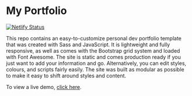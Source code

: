 # My Portfolio

[![Netlify Status](https://api.netlify.com/api/v1/badges/2e7d817d-4db5-4b7b-aceb-0493dc718a93/deploy-status)](https://app.netlify.com/sites/duyhenryer/deploys)

This repo contains an easy-to-customize personal dev portfolio template that was created with Sass and JavaScript. It is lightweight and fully responsive, as well as comes with the Bootstrap grid system and loaded with Font Awesome. The site is static and comes production ready if you just want to add your information and go. Alternatively, you can edit styles, colours, and scripts fairly easily. The site was built as modular as possible to make it easy to shift around styles and content.

To view a live demo, [click here]( https://duyhenryer.github.io/portfolio/).
